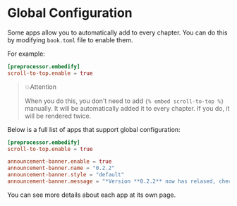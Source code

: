 # Global Configuration

Some apps allow you to automatically add to every chapter. You can do this by modifying `book.toml` file to enable them.

For example:

```toml
[preprocessor.embedify]
scroll-to-top.enable = true
```

<!-- embed ignore begin -->

> 💥Attention
>
> When you do this, you don't need to add `{% embed scroll-to-top %}` manually. It will be automatically added it to every chapter. If you do, it will be rendered twice.

<!-- embed ignore end -->

Below is a full list of apps that support global configuration:

```toml
[preprocessor.embedify]
scroll-to-top.enable = true

announcement-banner.enable = true
announcement-banner.name = "0.2.2"
announcement-banner.style = "default"
announcement-banner.message = "*Version **0.2.2** now has relased, check it out [here](https://github.com/MR-Addict/mdbook-embedify/releases/tag/0.2.2).*"
```

You can see more details about each app at its own page.
